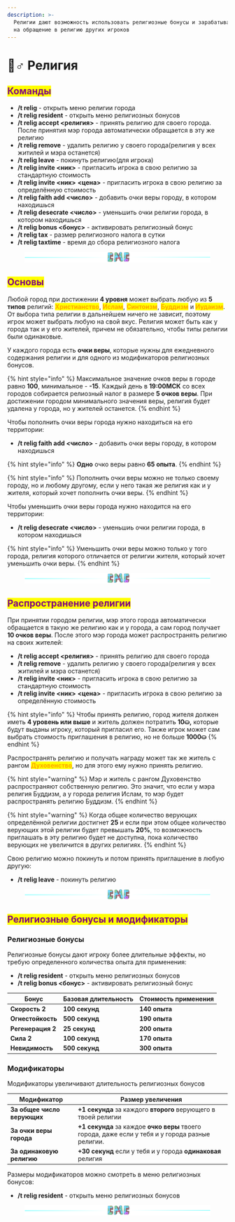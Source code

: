 ```yaml
---
description: >-
  Религии дают возможность использовать религиозные бонусы и зарабатывать монеты
  на обращение в религию других игроков
---
```


# 🧙♂ Религия

## <mark style="color:purple;">Команды</mark>

* **/t relig** - открыть меню религии города
* **/t relig resident** - открыть меню религиозных бонусов
* **/t relig accept <религия>** - принять религию для своего города. После принятия мэр города автоматически обращается в эту же религию
* **/t relig remove** - удалить религию у своего города(религия у всех житилей и мэра останется)
* **/t relig leave** - покинуть религию(для игрока)
* **/t relig invite <ник>** - пригласить игрока в свою религию за стандартную стоимость
* **/t relig invite <ник>** **<цена>** - пригласить игрока в свою религию за определённую стоимость
* **/t relig faith add <число>** - добавить очки веры городу, в котором находишься
* **/t relig desecrate <число>** - уменьшить очки религии города, в котором находишься
* **/t relig bonus <бонус>** - активировать религиозный бонус
* **/t relig tax** - размер религиозного налога в сутки
* **/t relig taxtime** - время до сбора религиозного налога

<figure><img src="../.gitbook/assets/gitlab_hr7.svg" alt=""><figcaption></figcaption></figure>

## <mark style="color:purple;">Основы</mark>

Любой город при достижении **4 уровня** может выбрать любую из **5 типов** религий: <mark style="color:orange;">**Христианство**</mark>, <mark style="color:orange;">**Ислам**</mark>, <mark style="color:orange;">**Синтоизм**</mark>, <mark style="color:orange;">**Буддизм**</mark> и <mark style="color:orange;">**Иудаизм**</mark>. От выбора типа религии в дальнейшем ничего не зависит, поэтому игрок может выбрать любую на свой вкус. Религия может быть как у города так и у его жителей, причем не обязательно, чтобы типы религии были одинаковые.

У каждого города есть **очки веры**, которые нужны для ежедневного содержания религии и для одного из модификаторов религиозных бонусов.

{% hint style="info" %}
Максимальное значение очков веры в городе равно **100**, минимальное - **-15**. Каждый день в **19:00МСК** со всех городов собирается релиозный налог в размере **5 очков веры**. При достижении городом минимального значения веры, религия будет удалена у города, но у жителей останется.
{% endhint %}

Чтобы пополнить очки веры города нужно находиться на его территории:

* **/t relig faith add <число>** - добавить очки веры городу, в котором находишься

{% hint style="info" %}
**Одно** очко веры равно **65 опыта**.
{% endhint %}

{% hint style="info" %}
Пополнить очки веры можно не только своему городу, но и любому другому, если у него такая же религия как и у жителя, который хочет пополнить очки веры.
{% endhint %}

Чтобы уменьшить очки веры города нужно находится на его территории:

* **/t relig desecrate <число>** - уменьшиь очки религии города, в котором находишься

{% hint style="info" %}
Уменьшить очки веры можно только у того города, религия которого отличается от религии жителя, который хочет уменьшить очки веры.
{% endhint %}

<figure><img src="../.gitbook/assets/gitlab_hr7.svg" alt=""><figcaption></figcaption></figure>

## <mark style="color:purple;">Распространение религии</mark>

При принятии городом религии, мэр этого города автоматически обращается в такую же религию как и у города, а сам город получает **10 очков веры**. После этого мэр города может распространять религию на своих жителей:

* **/t relig accept <религия>** - принять религию для своего города
* **/t relig remove** - удалить религию у своего города(религия у всех житилей и мэра останется)
* **/t relig invite <ник>** - пригласить игрока в свою религию за стандартную стоимость
* **/t relig invite <ник>** **<цена>** - пригласить игрока в свою религию за определённую стоимость

{% hint style="info" %}
Чтобы принять религию, город жителя должен иметь **4 уровень или выше** и житель должен потратить **10⛀,** которые будут выданы игроку, который пригласил его. Также игрок может сам выбрать стоимость приглашения в религию, но не больше **1000⛀**
{% endhint %}

Распространять религию и получать награду может так же житель с рангом <mark style="color:orange;">**Духовенство**</mark>, но для этого ему нужно принять религию.

{% hint style="warning" %}
Мэр и житель с рангом Духовенство распространяют собственную религию. Это значит, что если у мэра религия Буддизм, а у города религия Ислам, то мэр будет распространять религию Буддизм.
{% endhint %}

{% hint style="warning" %}
Когда общее количество верующих определённой религии достигнет **25** и если при этом общее количество верующих этой религии будет превышать **20%**, то возможность приглашать в эту религию будет не доступна, пока количество верующих не увеличится в других религиях.
{% endhint %}

Свою религию можно покинуть и потом принять приглашение в любую другую:

* **/t relig leave** - покинуть религию

<figure><img src="../.gitbook/assets/gitlab_hr7.svg" alt=""><figcaption></figcaption></figure>

## <mark style="color:purple;">Религиозные бонусы и модификаторы</mark>

### Религиозные бонусы

Религиозные бонусы дают игроку более длительные эффекты, но требую определенного количества опыта для применения:

* **/t relig resident** - открыть меню религиозных бонусов
* **/t relig bonus <бонус>** - активировать религиозный бонус

| Бонус             | Базовая длительность | Стоимость применения |
| ----------------- | -------------------- | -------------------- |
| **Скорость 2**    | **100 секунд**       | **140 опыта**        |
| **Огнестойкость** | **500 секунд**       | **190 опыта**        |
| **Регенерация 2** | **25 секунд**        | **200 опыта**        |
| **Сила 2**        | **100 секунд**       | **170 опыта**        |
| **Невидимость**   | **500 секунд**       | **300 опыта**        |

### Модификаторы

Модификаторы увеличивают длительность религиозных бонусов

| Модификатор                 | Размер увеличения                                                                                 |
| --------------------------- | ------------------------------------------------------------------------------------------------- |
| **За общее число верующих** | **+1 секунда** за каждого **второго** верующего в твоей религии                                   |
| **За очки веры города**     | **+1 секунда** за каждое **очко веры** твоего города, даже если у тебя и у города разные религии. |
| **За одинаковую религию**   | **+30 секунд** если у тебя и у города **одинаковая** религия                                      |

Размеры модификаторов можно смотреть в меню религиозных бонусов:

* **/t relig resident** - открыть меню религиозных бонусов

<figure><img src="../.gitbook/assets/gitlab_hr7.svg" alt=""><figcaption></figcaption></figure>
